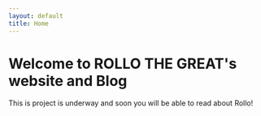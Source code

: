 ```yaml
---
layout: default
title: Home
---
```

# Welcome to ROLLO THE GREAT's website and Blog

This is project is underway and soon you will be able to read about Rollo!
